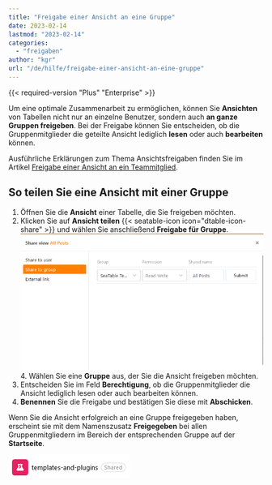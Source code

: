 ```yaml
---
title: "Freigabe einer Ansicht an eine Gruppe"
date: 2023-02-14
lastmod: "2023-02-14"
categories: 
  - "freigaben"
author: "kgr"
url: "/de/hilfe/freigabe-einer-ansicht-an-eine-gruppe"
---
```


{{< required-version "Plus" "Enterprise" >}}

Um eine optimale Zusammenarbeit zu ermöglichen, können Sie **Ansichten** von Tabellen nicht nur an einzelne Benutzer, sondern auch **an ganze Gruppen freigeben**. Bei der Freigabe können Sie entscheiden, ob die Gruppenmitglieder die geteilte Ansicht lediglich **lesen** oder auch **bearbeiten** können.

Ausführliche Erklärungen zum Thema Ansichtsfreigaben finden Sie im Artikel [Freigabe einer Ansicht an ein Teammitglied](https://seatable.io/docs/ansichtsfreigaben/freigabe-einer-ansicht-an-ein-teammitglied/).

## So teilen Sie eine Ansicht mit einer Gruppe

1. Öffnen Sie die **Ansicht** einer Tabelle, die Sie freigeben möchten.
2. Klicken Sie auf **Ansicht teilen** {{< seatable-icon icon="dtable-icon-share" >}} und wählen Sie anschließend **Freigabe für Gruppe**.
![Freigabe einer Ansicht an eine Gruppe](images/Freigabe-einer-Ansicht-an-eine-Gruppe.png)4. Wählen Sie eine **Gruppe** aus, der Sie die Ansicht freigeben möchten.
5. Entscheiden Sie im Feld **Berechtigung**, ob die Gruppenmitglieder die Ansicht lediglich lesen oder auch bearbeiten können.
6. **Benennen** Sie die Freigabe und bestätigen Sie diese mit **Abschicken**.

Wenn Sie die Ansicht erfolgreich an eine Gruppe freigegeben haben, erscheint sie mit dem Namenszusatz **Freigegeben** bei allen Gruppenmitgliedern im Bereich der entsprechenden Gruppe auf der **Startseite**.

![Geteilte Ansicht in einer Gruppe auf der Startseite](images/Geteilte-Ansicht-in-einer-Gruppe-auf-der-Startseite.png)
